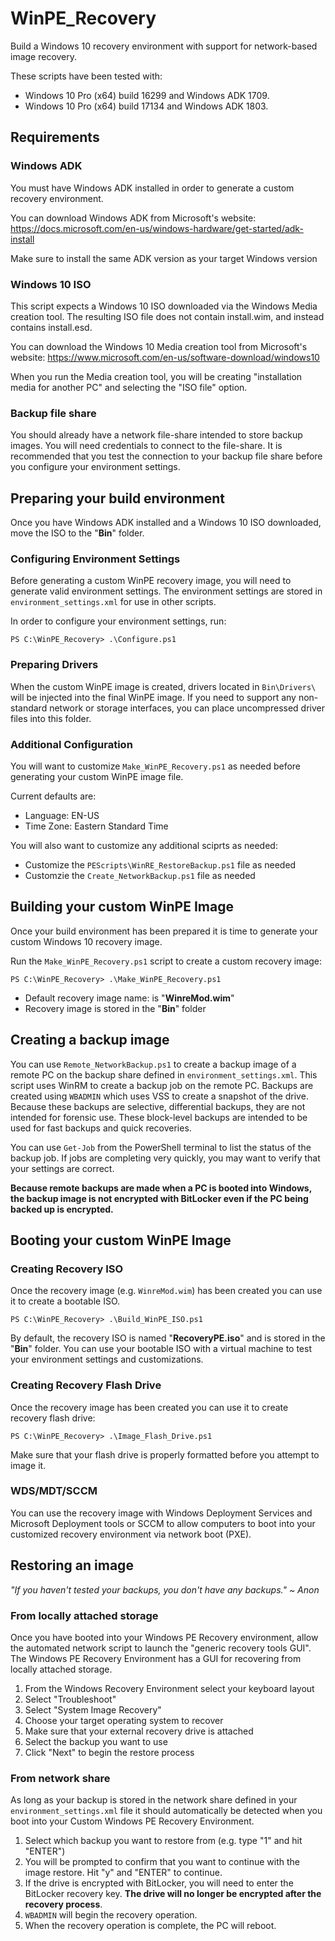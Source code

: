 # WinPE_Recovery

Build a Windows 10 recovery environment with support for network-based image recovery.

These scripts have been tested with:
* Windows 10 Pro (x64) build 16299 and Windows ADK 1709.
* Windows 10 Pro (x64) build 17134 and Windows ADK 1803.

## Requirements

### Windows ADK

You must have Windows ADK installed in order to generate a custom recovery environment.

You can download Windows ADK from Microsoft's website: 
https://docs.microsoft.com/en-us/windows-hardware/get-started/adk-install

Make sure to install the same ADK version as your target Windows version

### Windows 10 ISO

This script expects a Windows 10 ISO downloaded via the Windows Media creation tool.
The resulting ISO file does not contain install.wim, and instead contains install.esd.

You can download the Windows 10 Media creation tool from Microsoft's website: 
https://www.microsoft.com/en-us/software-download/windows10

When you run the Media creation tool, you will be creating "installation media for another PC"
and selecting the "ISO file" option.

### Backup file share

You should already have a network file-share intended to store backup images.
You will need credentials to connect to the file-share. It is recommended that you test the
connection to your backup file share before you configure your environment settings.

## Preparing your build environment

Once you have Windows ADK installed and a Windows 10 ISO downloaded, move the ISO to the
"__Bin__" folder.

### Configuring Environment Settings

Before generating a custom WinPE recovery image, you will need to generate valid environment
settings. The environment settings are stored in ```environment_settings.xml``` for use in
other scripts.

In order to configure your environment settings, run:
```
PS C:\WinPE_Recovery> .\Configure.ps1
```

### Preparing Drivers

When the custom WinPE image is created, drivers located in ```Bin\Drivers\``` will be
injected into the final WinPE image. If you need to support any non-standard network or
storage interfaces, you can place uncompressed driver files into this folder.

### Additional Configuration

You will want to customize ```Make_WinPE_Recovery.ps1``` as needed before
generating your custom WinPE image file. 

Current defaults are:
* Language: EN-US
* Time Zone: Eastern Standard Time

You will also want to customize any additional sciprts as needed:
* Customize the ```PEScripts\WinRE_RestoreBackup.ps1``` file as needed
* Customzie the ```Create_NetworkBackup.ps1``` file as needed

## Building your custom WinPE Image

Once your build environment has been prepared it is time to generate your custom
Windows 10 recovery image.

Run the ```Make_WinPE_Recovery.ps1``` script to create a custom recovery image:

```
PS C:\WinPE_Recovery> .\Make_WinPE_Recovery.ps1
```

* Default recovery image name: is "__WinreMod.wim__"
* Recovery image is stored in the "__Bin__" folder

## Creating a backup image

You can use ```Remote_NetworkBackup.ps1``` to create a backup image of a remote PC
on the backup share defined in ```environment_settings.xml```.
This script uses WinRM to create a backup job on the remote PC.
Backups are created using ```WBADMIN``` which uses VSS to create a snapshot of the drive.
Because these backups are selective, differential backups, they are not intended for
forensic use. These block-level backups are intended to be used for fast backups and quick
recoveries.

You can use ```Get-Job``` from the PowerShell terminal to list the status of the backup job. If jobs are completing very
quickly, you may want to verify that your settings are correct.

__Because remote backups are made when a PC is booted into Windows, the backup image is not
encrypted with BitLocker even if the PC being backed up is encrypted.__

## Booting your custom WinPE Image

### Creating Recovery ISO

Once the recovery image (e.g. ```WinreMod.wim```) has been created you can use it to create a bootable ISO.
```
PS C:\WinPE_Recovery> .\Build_WinPE_ISO.ps1
```
By default, the recovery ISO is named "__RecoveryPE.iso__" and is stored in the "__Bin__" folder.
You can use your bootable ISO with a virtual machine to test your environment settings and customizations.

### Creating Recovery Flash Drive

Once the recovery image has been created you can use it to create recovery flash drive:
```
PS C:\WinPE_Recovery> .\Image_Flash_Drive.ps1
```
Make sure that your flash drive is properly formatted before you attempt to image it.

### WDS/MDT/SCCM

You can use the recovery image with Windows Deployment Services and Microsoft Deployment tools or SCCM to allow computers to boot
into your customized recovery environment via network boot (PXE).

## Restoring an image

_"If you haven't tested your backups, you don't have any backups." ~ Anon_

### From locally attached storage

Once you have booted into your Windows PE Recovery environment, allow the automated network script to launch
the "generic recovery tools GUI".
The Windows PE Recovery Environment has a GUI for recovering from locally attached storage.

1. From the Windows Recovery Environment select your keyboard layout
2. Select "Troubleshoot"
3. Select "System Image Recovery"
4. Choose your target operating system to recover
5. Make sure that your external recovery drive is attached
6. Select the backup you want to use
7. Click "Next" to begin the restore process

### From network share

As long as your backup is stored in the network share defined in your ```environment_settings.xml``` file it should
automatically be detected when you boot into your Custom Windows PE Recovery Environment.

1. Select which backup you want to restore from (e.g. type "1" and hit "ENTER")
2. You will be prompted to confirm that you want to continue with the image restore. Hit "y" and "ENTER" to continue.
3. If the drive is encrypted with BitLocker, you will need to enter the BitLocker recovery key. __The drive will no longer be encrypted after the recovery process__.
4. ```WBADMIN``` will begin the recovery operation.
5. When the recovery operation is complete, the PC will reboot.
